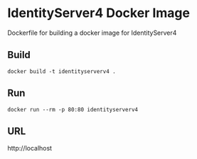 # IdentityServer4 Docker Image

Dockerfile for building a docker image for IdentityServer4

## Build

```
docker build -t identityserverv4 .
```

## Run

```
docker run --rm -p 80:80 identityserverv4
```

## URL

http://localhost
